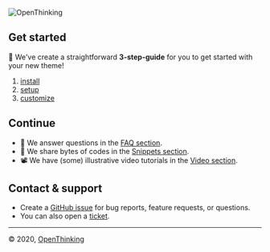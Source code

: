 ![OpenThinking](https://raw.githubusercontent.com/openxthinking/master-docs/master/docs/_media/openthinking-horizont.png)

## Get started

🚀 We've create a straightforward __3-step-guide__ for you to get started with your new theme!

1. [install](install) 
2. [setup](setup)
3. [customize](custom)

## Continue

- 🎯 We answer questions in the [FAQ section](faq).
- 📗 We share bytes of codes in the [Snippets section](snippets).
- 📽 We have (some) illustrative video tutorials in the [Video section](video).

## Contact & support

- Create a [GitHub issue](https://github.com/openxthinking/master-docs/issues) for bug reports, feature requests, or questions.
- You can also open a [ticket](https://openthinking.net/help/?ref=ghsb).

---
&copy; 2020, [OpenThinking](https://openthinking.net/?ref=ghsb)
